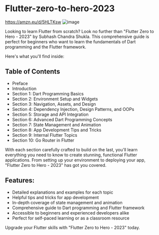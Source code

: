 # Flutter-zero-to-hero-2023

https://amzn.eu/d/5HLTKsw
![image](https://user-images.githubusercontent.com/70679949/236603144-3eee33ff-d5b6-4154-87e3-688c808f9438.png)

Looking to learn Flutter from scratch? Look no further than "Flutter Zero to Hero - 2023" by Subhash Chandra Shukla. This comprehensive guide is perfect for beginners who want to learn the fundamentals of Dart programming and the Flutter framework.

Here's what you'll find inside:

## Table of Contents

* Preface
* Introduction
* Section 1: Dart Programming Basics
* Section 2: Environment Setup and Widgets
* Section 3: Navigation, Assets, and Design
* Section 4: Dependency Injection, Design Patterns, and OOPs
* Section 5: Storage and API Integration
* Section 6: Advanced Dart Programming Concepts
* Section 7: State Management and Animation
* Section 8: App Development Tips and Tricks
* Section 9: Internal Flutter Topics
* Section 10: Go Router in Flutter

With each section carefully crafted to build on the last, you'll learn everything you need to know to create stunning, functional Flutter applications. From setting up your environment to deploying your app, "Flutter Zero to Hero - 2023" has got you covered.

## Features:

* Detailed explanations and examples for each topic
* Helpful tips and tricks for app development
* In-depth coverage of state management and animation
* Comprehensive guide to Dart programming and Flutter framework
* Accessible to beginners and experienced developers alike
* Perfect for self-paced learning or as a classroom resource

Upgrade your Flutter skills with "Flutter Zero to Hero - 2023" today.





